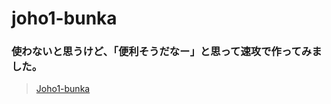 # joho1-bunka
### 使わないと思うけど、「便利そうだなー」と思って速攻で作ってみました。
> [Joho1-bunka](https://pp-pixel.github.io/joho1-bunka) <br>
